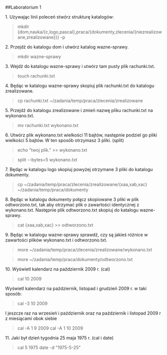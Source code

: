 ##Laboratorium 1

1\. Używając linii poleceń stwórz strukturę katalogów:


> mkdir {dom,nauka/{c,logo,pascal},praca/{dokumenty,zlecenia/{niezrealizowane,zrealizowane}}} -p


2\. Przejdź do katalogu dom i utwórz katalog wazne-sprawy.

> mkdir wazne-sprawy

3\. Wejdź do katalogu wazne-sprawy i utwórz tam pusty plik rachunki.txt.

> touch rachunki.txt

4\. Będąc w katalogu wazne-sprawy skopiuj plik rachunki.txt do katalogu zrealizowane.

> cp rachunki.txt ~/zadania/temp/praca/zlecenia/zrealizowane

5\. Przejdź do katalogu zrealizowane i zmień nazwę pliku rachunki.txt na wykonano.txt.

> mv rachunki.txt wykonano.txt

6\. Utwórz plik wykonano.txt wielkości 11 bajtów, następnie podziel go pliki wielkości 5 bajtów. W ten sposób otrzymasz 3 pliki. (split)

> echo "twoj plik." >> wykonano.txt

> split --bytes=5 wykonano.txt

7\. Będąc w katalogu logo skopiuj powyżej otrzymane 3 pliki do katalogu dokumenty.

> cp ~/zadania/temp/praca/zlecenia/zrealizowane/{xaa,xab,xac} ~/zadania/temp/praca/dokumenty

8\. Będąc w katalogu dokumenty połącz skopiowane 3 pliki w plik odtworzono.txt, tak aby otrzymać plik o zawartości identycznej z wykonano.txt. Następnie plik odtworzono.txt skopiuj do katalogu wazne-sprawy.

> cat {xaa,xab,xac} >> odtworzono.txt

9\. Będąc w katalogu wazne-sprawy sprawdź, czy są jakieś różnice w zawartości plików wykonano.txt i odtworzono.txt.

> more ~/zadania/temp/praca/zlecenia/zrealizowane/wykonano.txt

> more ~/zadania/temp/praca/dokumenty/odtworzono.txt

10\. Wyświetl kalendarz na październik 2009 r. (cal)

> cal 10 2009

 Wyświetl kalendarz na październik, listopad i grudzień 2009 r. w taki sposób:

> cal -3 10 2009

I jeszcze raz na wrzesień i październik oraz na październik i listopad 2009 r z miesiącami obok siebie

> cal -A 1 9 2009
> cal -A 1 10 2009

11\. Jaki był dzień tygodnia 25 maja 1975 r. (cal i date)

> cal 5 1975
> date -d "1975-5-25"
